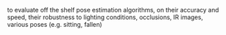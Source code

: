 to evaluate off the shelf pose estimation algorithms, on their accuracy and speed, their robustness to lighting conditions, occlusions, IR images, various poses (e.g. sitting, fallen)



